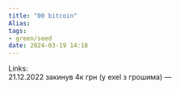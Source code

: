 ```yaml
---
title: "00 bitcoin"
Alias: 
tags:
- green/seed
date: 2024-03-19 14:18
---
```

Links:  
21.12.2022 закинув 4к грн
(у exel з грошима)
—

